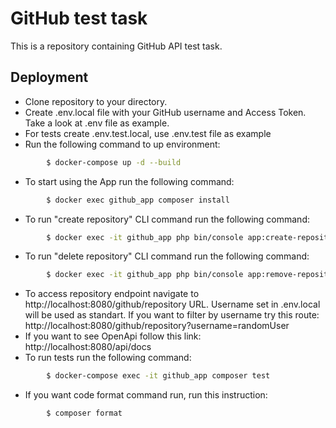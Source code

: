 # GitHub test task
This is a repository containing GitHub API test task.

## Deployment
+ Clone repository to your directory.
+ Create .env.local file with your GitHub username and Access Token. Take a look at .env file as example.
+ For tests create .env.test.local, use .env.test file as example
+ Run the following command to up environment:
```sh
        $ docker-compose up -d --build
```
+ To start using the App run the following command:
```sh
        $ docker exec github_app composer install
```
+ To run "create repository" CLI command run the following command:
```sh
        $ docker exec -it github_app php bin/console app:create-repository {Name}
```
+ To run "delete repository" CLI command run the following command:
```sh
        $ docker exec -it github_app php bin/console app:remove-repository {Name}
```

+ To access repository endpoint navigate to http://localhost:8080/github/repository URL. Username set in .env.local will be used as standart.
  If you want to filter by username try this route: http://localhost:8080/github/repository?username=randomUser
+ If you want to see OpenApi follow this link: http://localhost:8080/api/docs
+ To run tests run the following command:
```sh
        $ docker-compose exec -it github_app composer test
```
+ If you want code format command run, run this instruction:
```sh
        $ composer format
```